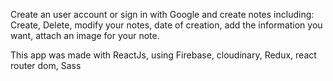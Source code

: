 Create an user account or sign in with Google and create notes including: Create, Delete, modify your notes, date of creation, add the information you want, attach an image for your note.

This app was made with ReactJs, using Firebase, cloudinary, Redux, react router dom, Sass